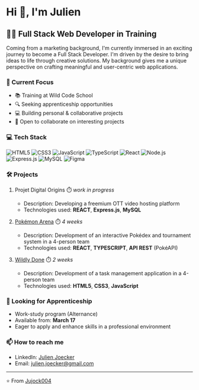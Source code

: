 # Hi 👋, I'm Julien

## 👩‍💻 Full Stack Web Developer in Training

Coming from a marketing background, I'm currently immersed in an exciting journey to become a Full Stack Developer. I'm driven by the desire to bring ideas to life through creative solutions. My background gives me a unique perspective on crafting meaningful and user-centric web applications.

### 🎯 Current Focus
- 📚 Training at Wild Code School
- 🔍 Seeking apprenticeship opportunities
- 💻 Building personal & collaborative projects
- 🤝 Open to collaborate on interesting projects

### 💻 Tech Stack

![HTML5](https://img.shields.io/badge/HTML5-E34F26?style=for-the-badge&logo=html5&logoColor=white)
![CSS3](https://img.shields.io/badge/CSS3-1572B6?style=for-the-badge&logo=css3&logoColor=white)
![JavaScript](https://img.shields.io/badge/JavaScript-F7DF1E?style=for-the-badge&logo=javascript&logoColor=black)
![TypeScript](https://img.shields.io/badge/TypeScript-007ACC?style=for-the-badge&logo=typescript&logoColor=white)
![React](https://img.shields.io/badge/React-20232A?style=for-the-badge&logo=react&logoColor=61DAFB)
![Node.js](https://img.shields.io/badge/Node.js-43853D?style=for-the-badge&logo=node.js&logoColor=white)
![Express.js](https://img.shields.io/badge/Express.js-404D59?style=for-the-badge)
![MySQL](https://img.shields.io/badge/MySQL-005C84?style=for-the-badge&logo=mysql&logoColor=white)
![Figma](https://img.shields.io/badge/Figma-F24E1E?style=for-the-badge&logo=figma&logoColor=white)

### 🛠️ Projects

1. Projet Digital Origins ⏱️ *work in progress*
   - Description: Developing a freemium OTT video hosting platform
   - Technologies used: **REACT**, **Express.js**, **MySQL**

2. [Pokémon Arena](https://github.com/Jujock004/toulouse-p2-pokemon-arena) ⏱️ *4 weeks*
   - Description: Development of an interactive Pokédex and tournament system in a 4-person team
   - Technologies used: **REACT**, **TYPESCRIPT**, **API REST** (PokéAPI)

3. [Wildly Done](https://github.com/Jujock004/Project-1-TD3.github.io) ⏱️ *2 weeks*
   - Description: Development of a task management application in a 4-person team
   - Technologies used: **HTML5**, **CSS3**, **JavaScript**

### 💼 Looking for Apprenticeship
- Work-study program (Alternance)
- Available from: **March 17**
- Eager to apply and enhance skills in a professional environment

### 📫 How to reach me

- LinkedIn: [Julien Joecker](https://www.linkedin.com/in/julien-joecker/)
- Email: julien.joecker@gmail.com

---
⭐️ From [Jujock004](https://github.com/Jujock004)
